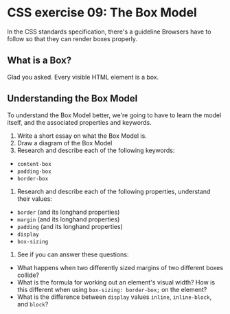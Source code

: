 # CSS exercise 09: The Box Model

In the CSS standards specification, there's a guideline Browsers have to follow so that they can render boxes properly.

## What is a Box?

Glad you asked. Every visible HTML element is a box.

## Understanding the Box Model 

To understand the Box Model better, we're going to have to learn the model itself, and the associated properties and keywords.

1. Write a short essay on what the Box Model is.
1. Draw a diagram of the Box Model
1. Research and describe each of the following keywords:
  - `content-box`
  - `padding-box`
  - `border-box`
1. Research and describe each of the following properties, understand their values:
  - `border` (and its longhand properties)
  - `margin` (and its longhand properties)
  - `padding` (and its longhand properties)
  - `display`
  - `box-sizing`
1. See if you can answer these questions:
  - What happens when two differently sized margins of two different boxes collide?
  - What is the formula for working out an element's visual width? How is this different when using `box-sizing: border-box;` on the element?
  - What is the difference between `display` values `inline`, `inline-block`, and `block`?
